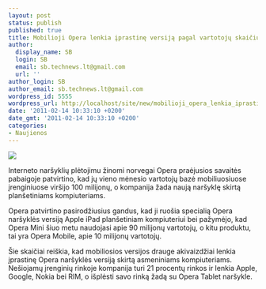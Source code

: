 ```yaml
---
layout: post
status: publish
published: true
title: Mobilioji Opera lenkia įprastinę versiją pagal vartotojų skaičių
author:
  display_name: SB
  login: SB
  email: sb.technews.lt@gmail.com
  url: ''
author_login: SB
author_email: sb.technews.lt@gmail.com
wordpress_id: 5555
wordpress_url: http://localhost/site/new/mobilioji_opera_lenkia_iprastine_versija_pagal_vartotoju_skaiciu/
date: '2011-02-14 10:33:10 +0200'
date_gmt: '2011-02-14 10:33:10 +0200'
categories:
- Naujienos
---
```

<div class="imgright"><img src="http://technews.lt/upload/OperaLogo.jpg"  /></div>
<p>Interneto naršyklių plėtojimu žinomi norvegai Opera praėjusios savaitės pabaigoje patvirtino, kad jų vieno mėnesio vartotojų bazė mobiliuosiuose įrenginiuose viršijo 100 milijonų, o kompanija žada naują naršyklę skirtą planšetiniams kompiuteriams.</p>
<p>Opera patvirtino pasirodžiusius gandus, kad ji ruošia specialią Opera naršyklės versiją Apple iPad planšetiniam kompiuteriui bei pažymėjo, kad Opera Mini šiuo metu naudojasi apie 90 milijonų vartotojų, o kitu produktu, tai yra Opera Mobile, apie 10 milijonų vartotojų.</p>
<p>Šie skaičiai reiškia, kad mobiliosios versijos drauge akivaizdžiai lenkia įprastinę Opera naršyklės versiją skirtą asmeniniams kompiuteriams. Nešiojamų įrenginių rinkoje kompanija turi 21 procentų rinkos ir lenkia Apple, Google, Nokia bei RIM, o išplėsti savo rinką žadą su Opera Tablet naršykle.<br /></p>
